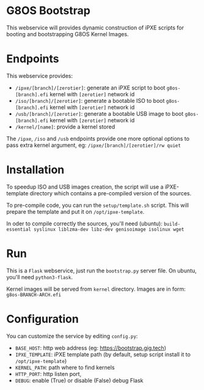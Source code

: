 # G8OS Bootstrap
This webservice will provides dynamic construction of iPXE scripts for booting and bootstrapping G8OS Kernel Images.

# Endpoints
This webservice provides:
- `/ipxe/[branch]/[zerotier]`: generate an iPXE script to boot `g8os-[branch].efi` kernel with `[zerotier]` network id
- `/iso/[branch]/[zerotier]`: generate a bootable ISO to boot `g8os-[branch].efi` kernel with `[zerotier]` network id
- `/usb/[branch]/[zerotier]`: generate a bootable USB image to boot `g8os-[branch].efi` kernel with `[zerotier]` network id
- `/kernel/[name]`: provide a kernel stored

The `/ipxe`, `/iso` and `/usb` endpoints provide one more optional options to pass extra kernel argument, eg: `/ipxe/[branch]/[zerotier]/rw quiet`

# Installation
To speedup ISO and USB images creation, the script will use a iPXE-template directory which contains a pre-compiled version of the sources.

To pre-compile code, you can run the `setup/template.sh` script.
This will prepare the template and put it on `/opt/ipxe-template`.

In oder to compile correctly the sources, you'll need (ubuntu): `build-essential syslinux liblzma-dev libz-dev genisoimage isolinux wget`

# Run
This is a `Flask` webservice, just run the `bootstrap.py` server file. On ubuntu, you'll need `python3-flask`.

Kernel images will be served from `kernel` directory. Images are in form: `g8os-BRANCH-ARCH.efi`

# Configuration
You can customize the service by editing `config.py`:
- `BASE_HOST`: http web address (eg: https://bootstrap.gig.tech)
- `IPXE_TEMPLATE`: iPXE template path (by default, setup script install it to `/opt/ipxe-template`)
- `KERNEL_PATH`: path where to find kernels
- `HTTP_PORT`: http listen port,
- `DEBUG`: enable (True) or disable (False) debug Flask

